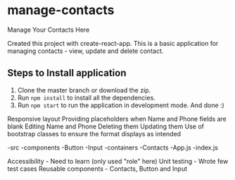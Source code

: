 # manage-contacts
Manage Your Contacts Here

Created this project with create-react-app. This is a basic application for managing contacts - view, update and delete contact.
## Steps to Install application
1. Clone the master branch or download the zip.
2. Run `npm install` to install all the dependencies.
3. Run `npm start` to run the application in development mode.
And done :)


Responsive layout
Providing placeholders when Name and Phone fields are blank
Editing Name and Phone 
Deleting them
Updating them
Use of bootstrap classes to ensure the format displays as intended


-src
  -components
      -Button
      -Input
  -containers
      -Contacts
  -App.js
  -index.js
  


Accessibility - Need to learn (only used "role" here)
Unit testing - Wrote few test cases
Reusable components - Contacts, Button and Input



